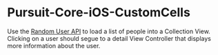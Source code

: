 # Pursuit-Core-iOS-CustomCells

Use the [Random User API](https://randomuser.me/) to load a list of people into a Collection View.  Clicking on a user should segue to a detail View Controller that displays more information about the user.
